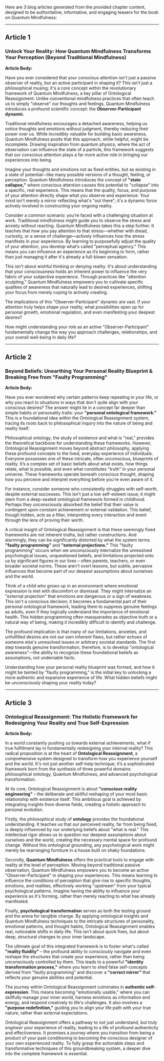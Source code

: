 Here are 3 blog articles generated from the provided chapter content, designed to be authoritative, informative, and engaging teasers for the book on Quantum Mindfulness:

---

## Article 1

### Unlock Your Reality: How Quantum Mindfulness Transforms Your Perception (Beyond Traditional Mindfulness)

**Article Body:**

Have you ever considered that your conscious attention isn't just a passive observer of reality, but an active participant in shaping it? This isn't just a philosophical musing; it's a core concept within the revolutionary framework of Quantum Mindfulness, a key pillar of Ontological Reassignment. Unlike conventional mindfulness practices that often teach us to simply "observe" our thoughts and feelings, Quantum Mindfulness introduces a profound scientific concept: the **Observer-Participant dynamic**.

Traditional mindfulness encourages a detached awareness, helping us notice thoughts and emotions without judgment, thereby reducing their power over us. While incredibly valuable for building basic awareness, Quantum Mindfulness posits that this approach, while helpful, might be incomplete. Drawing inspiration from quantum physics, where the act of observation can influence the state of a particle, this framework suggests that our conscious attention plays a far more active role in bringing our experiences into being.

Imagine your thoughts and emotions not as fixed entities, but as existing in a state of potential—like many possible versions of a thought, feeling, or perception. Quantum Mindfulness introduces the concept of **"state collapse,"** where conscious attention causes this potential to "collapse" into a specific, real experience. This means that the quality, focus, and purpose of your attention directly shape what you observe and experience. Your mind isn't merely a mirror reflecting what's "out there"; it's a dynamic force actively involved in constructing your ongoing reality.

Consider a common scenario: you’re faced with a challenging situation at work. Traditional mindfulness might guide you to observe the stress and anxiety without reacting. Quantum Mindfulness takes this a step further. It teaches that *how* you pay attention to that stress—whether with dread, curiosity, or a sense of challenge—actively influences how the stress manifests in your experience. By learning to purposefully adjust the quality of your attention, you develop what’s called "perceptual agency." This means you can influence an experience as it’s beginning to form, rather than just managing it after it's already a full-blown sensation.

This isn't about wishful thinking or denying reality. It's about understanding that your consciousness holds an inherent power to influence the very fabric of your subjective experience. Through practices like "attention sculpting," Quantum Mindfulness empowers you to cultivate specific qualities of awareness that naturally lead to desired experiences, shifting your focus from merely coping to actively creating.

The implications of this "Observer-Participant" dynamic are vast. If your attention truly helps shape your reality, what possibilities open up for personal growth, emotional regulation, and even manifesting your deepest desires?

How might understanding your role as an active "Observer-Participant" fundamentally change the way you approach challenges, relationships, and your overall well-being in daily life?

---

## Article 2

### Beyond Beliefs: Unearthing Your Personal Reality Blueprint & Breaking Free from "Faulty Programming"

**Article Body:**

Have you ever wondered why certain patterns keep repeating in your life, or why you react to situations in ways that don't quite align with your conscious desires? The answer might lie in a concept far deeper than simple habits or personality traits: your **"personal ontological framework."** This is a foundational idea within the Ontological Reassignment system, tracing its roots back to philosophical inquiry into the nature of being and reality itself.

Philosophical ontology, the study of existence and what is "real," provides the theoretical backbone for understanding these frameworks. However, Ontological Reassignment moves beyond abstract philosophy, applying these profound concepts to the lived, everyday experience of individuals. Everyone possesses one of these intricate, often unconscious, blueprints of reality. It’s a complex set of basic beliefs about what exists, how things relate, what is possible, and even what constitutes "truth" in your personal universe. These frameworks operate beneath conscious thought, shaping how you perceive and interpret everything before you're even aware of it.

For instance, consider someone who consistently struggles with self-worth, despite external successes. This isn't just a low self-esteem issue; it might stem from a deep-seated ontological framework formed in childhood. Perhaps they unconsciously absorbed the belief that their value is contingent upon constant achievement or external validation. This belief, though hidden, acts as a filter, interpreting every interaction and event through the lens of proving their worth.

A critical insight of Ontological Reassignment is that these seemingly fixed frameworks are not inherent truths, but rather constructions. And alarmingly, they can be significantly distorted by what the system terms **"faulty programming"** and **"external projections."** This "faulty programming" occurs when we unconsciously internalize the unresolved psychological issues, unquestioned beliefs, and limitations projected onto us by significant figures in our lives – often parents, teachers, or even broader societal norms. These aren't overt lessons, but subtle, pervasive influences that become part of our deepest assumptions about ourselves and the world.

Think of a child who grows up in an environment where emotional expression is met with discomfort or dismissal. They might internalize an "external projection" that emotions are dangerous or a sign of weakness. This isn't a conscious decision; it becomes a fundamental part of their personal ontological framework, leading them to suppress genuine feelings as adults, even if they logically understand the importance of emotional health. This hidden programming often masquerades as objective truth or a natural way of being, making it incredibly difficult to identify and challenge.

The profound implication is that many of our limitations, anxieties, and unfulfilled desires are not our own inherent flaws, but rather echoes of someone else's unresolved issues or arbitrary societal standards. The first step towards genuine transformation, therefore, is to develop "ontological awareness"—the ability to recognize these foundational beliefs as assumptions, not undeniable facts.

Understanding how your personal reality blueprint was formed, and how it might be tainted by "faulty programming," is the initial key to unlocking a more authentic and expansive experience of life. What hidden beliefs might be unconsciously shaping your reality today?

---

## Article 3

### Ontological Reassignment: The Holistic Framework for Redesigning Your Reality and True Self-Expression

**Article Body:**

In a world constantly pushing us towards external achievements, what if true fulfillment lay in fundamentally redesigning your internal reality? This radical proposition is at the heart of **Ontological Reassignment**, a comprehensive system designed to transform how you experience yourself and the world. It's not just another self-help technique; it’s a sophisticated framework born from the synthesis of three powerful domains: philosophical ontology, Quantum Mindfulness, and advanced psychological transformation.

At its core, Ontological Reassignment is about **"conscious reality engineering"** – the deliberate and skillful reshaping of your most basic relationship with existence itself. This ambitious goal is achieved by integrating insights from diverse fields, creating a holistic approach to personal evolution.

Firstly, the philosophical study of **ontology** provides the foundational understanding. It teaches us that our perceived reality, far from being fixed, is deeply influenced by our underlying beliefs about "what is real." This intellectual rigor allows us to question our deepest assumptions about ourselves and the world, creating the necessary mental space for profound change. Without this ontological grounding, any psychological work might merely be rearranging furniture in a house built on shaky foundations.

Secondly, **Quantum Mindfulness** offers the practical tools to engage with reality at the level of perception. Moving beyond traditional passive observation, Quantum Mindfulness empowers you to become an active "Observer-Participant" in shaping your experiences. This means learning to influence the conditions of perception that give rise to specific thoughts, emotions, and realities, effectively working "upstream" from your typical psychological patterns. Imagine having the ability to influence your experience as it's forming, rather than merely reacting to what has already manifested.

Finally, **psychological transformation** serves as both the testing ground and the arena for tangible change. By applying ontological insights and Quantum Mindfulness techniques to the intricate structures of personality, emotional patterns, and thought habits, Ontological Reassignment enables real, noticeable shifts in daily life. This isn't about quick fixes, but about deep, structural changes to your inner landscape.

The ultimate goal of this integrated framework is to foster what's called **"reality fluidity"** – the profound ability to consciously navigate and even reshape the structures that create your experience, rather than being unconsciously controlled by them. This leads to a powerful **"identity transformation process,"** where you learn to shed false self-concepts derived from "faulty programming" and discover a **"correct mirror"** that reflects your genuine abilities and potential.

The journey within Ontological Reassignment culminates in **authentic self-expression**. This means becoming "emotionally usable," where you can skillfully manage your inner world, harness emotions as information and energy, and respond creatively to life's challenges. It also involves a **"purpose redefinition,"** guiding you to align your life path with your true nature, rather than external expectations.

Ontological Reassignment offers a pathway to not just understand, but truly *engineer* your experience of reality, leading to a life of profound authenticity and effectiveness. It promises a journey where you transition from being a product of your past conditioning to becoming the conscious designer of your own experienced reality. To fully grasp the actionable steps and transformative techniques of this groundbreaking system, a deeper dive into the complete framework is essential.